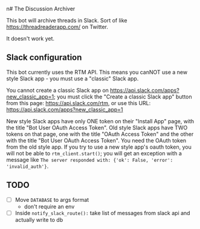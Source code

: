 n# The Discussion Archiver

This bot will archive threads in Slack.
Sort of like <https://threadreaderapp.com/> on Twitter.

It doesn't work yet.

## Slack configuration

This bot currently uses the RTM API.
This means you canNOT use a new style Slack app -
you must use a "classic" Slack app.

You cannot create a classic Slack app on
<https://api.slack.com/apps?new_classic_app=1>;
you must click the "Create a classic Slack app" button from this page:
<https://api.slack.com/rtm>,
or use this URL:
<https://api.slack.com/apps?new_classic_app=1>

New style Slack apps have only ONE token on their "Install App" page,
with the title "Bot User OAuth Access Token".
Old style Slack apps have TWO tokens on that page,
one with the title "OAuth Access Token"
and the other with the title "Bot User OAuth Access Token".
You need the OAuth token from the old style app.
If you try to use a new style app's oauth token,
you will not be able to `rtm_client.start()`;
you will get an exception with a message like
`The server responded with: {'ok': False, 'error': 'invalid_auth'}`.

## TODO

* [ ] Move `DATABASE` to args format
	* don't require an env
* [ ] Inside `notify_slack_route():` take list of messages from slack api and actually write to db
